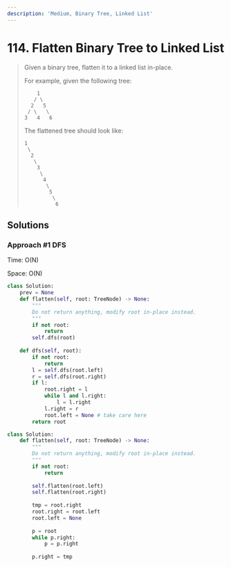 ```yaml
---
description: 'Medium, Binary Tree, Linked List'
---
```


# 114. Flatten Binary Tree to Linked List

> Given a binary tree, flatten it to a linked list in-place.
>
> For example, given the following tree:
>
> ```text
>     1
>    / \
>   2   5
>  / \   \
> 3   4   6
> ```
>
> The flattened tree should look like:
>
> ```text
> 1
>  \
>   2
>    \
>     3
>      \
>       4
>        \
>         5
>          \
>           6
> ```

## Solutions

### Approach \#1 DFS

Time: O\(N\)

Space: O\(N\)

```python
class Solution:
    prev = None
    def flatten(self, root: TreeNode) -> None:
        """
        Do not return anything, modify root in-place instead.
        """
        if not root:
            return
        self.dfs(root)
        
    def dfs(self, root):
        if not root:
            return
        l = self.dfs(root.left)
        r = self.dfs(root.right)
        if l:
            root.right = l
            while l and l.right:
                l = l.right
            l.right = r
            root.left = None # take care here
        return root
```

```python
class Solution:
    def flatten(self, root: TreeNode) -> None:
        """
        Do not return anything, modify root in-place instead.
        """
        if not root:
            return
        
        self.flatten(root.left)
        self.flatten(root.right)
        
        tmp = root.right
        root.right = root.left
        root.left = None
        
        p = root
        while p.right:
            p = p.right
            
        p.right = tmp
```

